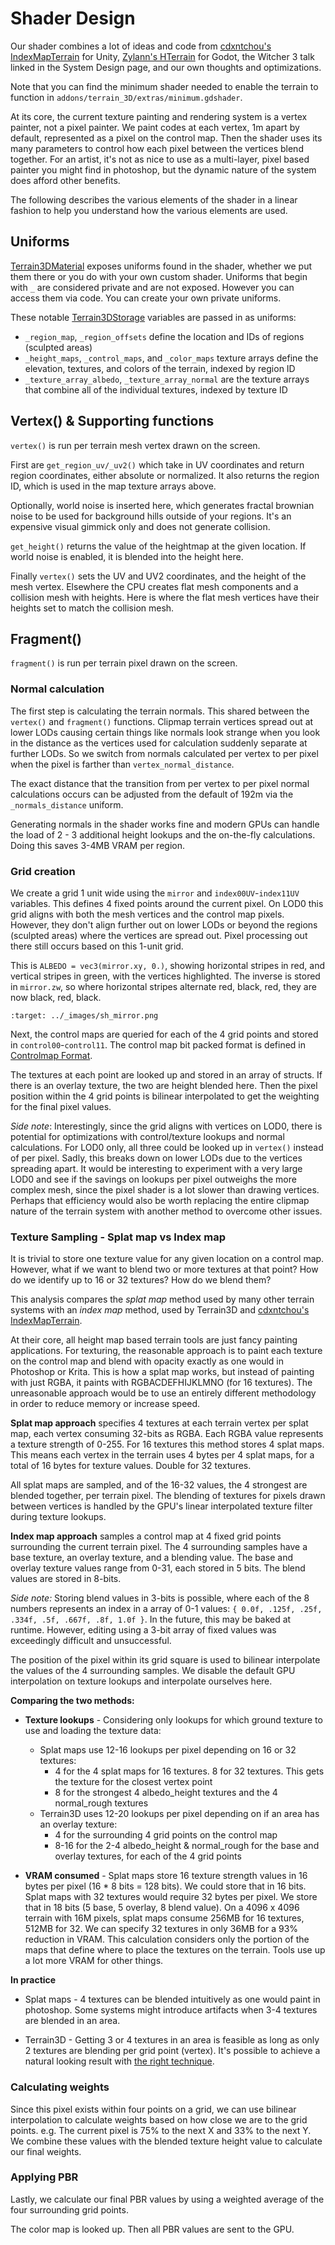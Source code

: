 Shader Design
==============

Our shader combines a lot of ideas and code from [cdxntchou's IndexMapTerrain](https://github.com/cdxntchou/IndexMapTerrain) for Unity, [Zylann's HTerrain](https://github.com/Zylann/godot_heightmap_plugin/) for Godot, the Witcher 3 talk linked in the System Design page, and our own thoughts and optimizations.

Note that you can find the minimum shader needed to enable the terrain to function in `addons/terrain_3D/extras/minimum.gdshader`.

At its core, the current texture painting and rendering system is a vertex painter, not a pixel painter. We paint codes at each vertex, 1m apart by default, represented as a pixel on the control map. Then the shader uses its many parameters to control how each pixel between the vertices blend together. For an artist, it's not as nice to use as a multi-layer, pixel based painter you might find in photoshop, but the dynamic nature of the system does afford other benefits.

The following describes the various elements of the shader in a linear fashion to help you understand how the various elements are used.

## Uniforms

[Terrain3DMaterial](../api/class_terrain3dmaterial.rst) exposes uniforms found in the shader, whether we put them there or you do with your own custom shader. Uniforms that begin with `_` are considered private and are not exposed. However you can access them via code. You can create your own private uniforms.

These notable [Terrain3DStorage](../api/class_terrain3dstorage.rst) variables are passed in as uniforms:
* `_region_map`, `_region_offsets` define the location and IDs of regions (sculpted areas)
* `_height_maps`, `_control_maps`, and `_color_maps` texture arrays define the elevation, textures, and colors of the terrain, indexed by region ID
* `_texture_array_albedo`, `_texture_array_normal` are the texture arrays that combine all of the individual textures, indexed by texture ID

## Vertex() & Supporting functions

`vertex()` is run per terrain mesh vertex drawn on the screen.

First are `get_region_uv/_uv2()` which take in UV coordinates and return region coordinates, either absolute or normalized. It also returns the region ID, which is used in the map texture arrays above.

Optionally, world noise is inserted here, which generates fractal brownian noise to be used for background hills outside of your regions. It's an expensive visual gimmick only and does not generate collision.

`get_height()` returns the value of the heightmap at the given location. If world noise is enabled, it is blended into the height here.

Finally `vertex()` sets the UV and UV2 coordinates, and the height of the mesh vertex. Elsewhere the CPU creates flat mesh components and a collision mesh with heights. Here is where the flat mesh vertices have their heights set to match the collision mesh.

## Fragment()

`fragment()` is run per terrain pixel drawn on the screen.

### Normal calculation

The first step is calculating the terrain normals. This shared between the `vertex()` and `fragment()` functions. Clipmap terrain vertices spread out at lower LODs causing certain things like normals look strange when you look in the distance as the vertices used for calculation suddenly separate at further LODs. So we switch from normals calculated per vertex to per pixel when the pixel is farther than `vertex_normal_distance`.

The exact distance that the transition from per vertex to per pixel normal calculations occurs can be adjusted from the default of 192m via the `_normals_distance` uniform.

Generating normals in the shader works fine and modern GPUs can handle the load of 2 - 3 additional height lookups and the on-the-fly calculations. Doing this saves 3-4MB VRAM per region.

### Grid creation

We create a grid 1 unit wide using the `mirror` and `index00UV`-`index11UV` variables. This defines 4 fixed points around the current pixel. On LOD0 this grid aligns with both the mesh vertices and the control map pixels. However, they don't align further out on lower LODs or beyond the regions (sculpted areas) where the vertices are spread out. Pixel processing out there still occurs based on this 1-unit grid.

This is `ALBEDO = vec3(mirror.xy, 0.)`, showing horizontal stripes in red, and vertical stripes in green, with the vertices highlighted. The inverse is stored in `mirror.zw`, so where horizontal stripes alternate red, black, red, they are now black, red, black.

```{image} images/sh_mirror.png
:target: ../_images/sh_mirror.png
```

Next, the control maps are queried for each of the 4 grid points and stored in `control00`-`control11`. The control map bit packed format is defined in [Controlmap Format](controlmap_format.md). 

The textures at each point are looked up and stored in an array of structs. If there is an overlay texture, the two are height blended here. Then the pixel position within the 4 grid points is bilinear interpolated to get the weighting for the final pixel values.

_Side note_: Interestingly, since the grid aligns with vertices on LOD0, there is potential for optimizations with control/texture lookups and normal calculations. For LOD0 only, all three could be looked up in `vertex()` instead of per pixel. Sadly, this breaks down on lower LODs due to the vertices spreading apart. It would be interesting to experiment with a very large LOD0 and see if the savings on lookups per pixel outweighs the more complex mesh, since the pixel shader is a lot slower than drawing vertices. Perhaps that efficiency would also be worth replacing the entire clipmap nature of the terrain system with another method to overcome other issues.

### Texture Sampling - Splat map vs Index map

It is trivial to store one texture value for any given location on a control map. However, what if we want to blend two or more textures at that point? How do we identify up to 16 or 32 textures? How do we blend them?

This analysis compares the *splat map* method used by many other terrain systems with an *index map* method, used by Terrain3D and [cdxntchou's IndexMapTerrain](https://github.com/cdxntchou/IndexMapTerrain).

At their core, all height map based terrain tools are just fancy painting applications. For texturing, the reasonable approach is to paint each texture on the control map and blend with opacity exactly as one would in Photoshop or Krita. This is how a splat map works, but instead of painting with just RGBA, it paints with RGBACDEFHIJKLMNO (for 16 textures). The unreasonable approach would be to use an entirely different methodology in order to reduce memory or increase speed.

**Splat map approach** specifies 4 textures at each terrain vertex per splat map, each vertex consuming 32-bits as RGBA. Each RGBA value represents a texture strength of 0-255. For 16 textures this method stores 4 splat maps. This means each vertex in the terrain uses 4 bytes per 4 splat maps, for a total of 16 bytes for texture values. Double for 32 textures.  

All splat maps are sampled, and of the 16-32 values, the 4 strongest are blended together, per terrain pixel. The blending of textures for pixels drawn between vertices is handled by the GPU's linear interpolated texture filter during texture lookups.

**Index map approach** samples a control map at 4 fixed grid points surrounding the current terrain pixel. The 4 surrounding samples have a base texture, an overlay texture, and a blending value. The base and overlay texture values range from 0-31, each stored in 5 bits. The blend values are stored in 8-bits.

*Side note:* Storing blend values in 3-bits is possible, where each of the 8 numbers represents an index in a array of 0-1 values: `{ 0.0f, .125f, .25f, .334f, .5f, .667f, .8f, 1.0f }`. In the future, this may be baked at runtime. However, editing using a 3-bit array of fixed values was exceedingly difficult and unsuccessful.

The position of the pixel within its grid square is used to bilinear interpolate the values of the 4 surrounding samples. We disable the default GPU interpolation on texture lookups and interpolate ourselves here. 

**Comparing the two methods:**

* **Texture lookups** - Considering only lookups for which ground texture to use and loading the texture data:
  * Splat maps use 12-16 lookups per pixel depending on 16 or 32 textures:
    * 4 for the 4 splat maps for 16 textures. 8 for 32 textures. This gets the texture for the closest vertex point
    * 8 for the strongest 4 albedo_height textures and the 4 normal_rough textures
  * Terrain3D uses 12-20 lookups per pixel depending on if an area has an overlay texture:
    * 4 for the surrounding 4 grid points on the control map
    * 8-16 for the 2-4 albedo_height & normal_rough for the base and overlay textures, for each of the 4 grid points

* **VRAM consumed** - Splat maps store 16 texture strength values in 16 bytes per pixel (16 * 8 bits = 128 bits). We could store that in 16 bits. Splat maps with 32 textures would require 32 bytes per pixel. We store that in 18 bits (5 base, 5 overlay, 8 blend value). On a 4096 x 4096 terrain with 16M pixels, splat maps consume 256MB for 16 textures, 512MB for 32. We can specify 32 textures in only 36MB for a 93% reduction in VRAM. This calculation considers only the portion of the maps that define where to place the textures on the terrain. Tools use up a lot more VRAM for other things.

**In practice**

* Splat maps - 4 textures can be blended intuitively as one would paint in photoshop. Some systems might introduce artifacts when 3-4 textures are blended in an area.

* Terrain3D - Getting 3 or 4 textures in an area is feasible as long as only 2 textures are blending per grid point (vertex). It's possible to achieve a natural looking result with [the right technique](texture_painting.md#manual-painting-technique).

### Calculating weights

Since this pixel exists within four points on a grid, we can use bilinear interpolation to calculate weights based on how close we are to the grid points. e.g. The current pixel is 75% to the next X and 33% to the next Y. We combine these values with the blended texture height value to calculate our final weights.

### Applying PBR

Lastly, we calculate our final PBR values by using a weighted average of the four surrounding grid points.

The color map is looked up. Then all PBR values are sent to the GPU.

